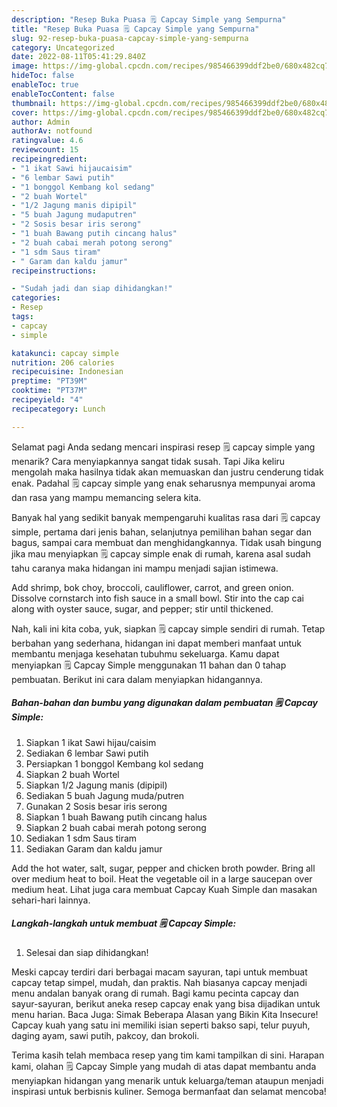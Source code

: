 ```yaml
---
description: "Resep Buka Puasa 🗒 Capcay Simple yang Sempurna"
title: "Resep Buka Puasa 🗒 Capcay Simple yang Sempurna"
slug: 92-resep-buka-puasa-capcay-simple-yang-sempurna
category: Uncategorized
date: 2022-08-11T05:41:29.840Z
image: https://img-global.cpcdn.com/recipes/985466399ddf2be0/680x482cq70/capcay-simple-foto-resep-utama.jpg
hideToc: false
enableToc: true
enableTocContent: false
thumbnail: https://img-global.cpcdn.com/recipes/985466399ddf2be0/680x482cq70/capcay-simple-foto-resep-utama.jpg
cover: https://img-global.cpcdn.com/recipes/985466399ddf2be0/680x482cq70/capcay-simple-foto-resep-utama.jpg
author: Admin
authorAv: notfound
ratingvalue: 4.6
reviewcount: 15
recipeingredient:
- "1 ikat Sawi hijaucaisim"
- "6 lembar Sawi putih"
- "1 bonggol Kembang kol sedang"
- "2 buah Wortel"
- "1/2 Jagung manis dipipil"
- "5 buah Jagung mudaputren"
- "2 Sosis besar iris serong"
- "1 buah Bawang putih cincang halus"
- "2 buah cabai merah potong serong"
- "1 sdm Saus tiram"
- " Garam dan kaldu jamur"
recipeinstructions:

- "Sudah jadi dan siap dihidangkan!"
categories:
- Resep
tags:
- capcay
- simple

katakunci: capcay simple 
nutrition: 206 calories
recipecuisine: Indonesian
preptime: "PT39M"
cooktime: "PT37M"
recipeyield: "4"
recipecategory: Lunch

---
```



Selamat pagi Anda sedang mencari inspirasi resep 🗒 capcay simple yang menarik? Cara menyiapkannya sangat tidak susah. Tapi Jika keliru mengolah maka hasilnya tidak akan memuaskan dan justru cenderung tidak enak. Padahal 🗒 capcay simple yang enak seharusnya mempunyai aroma dan rasa yang mampu memancing selera kita.


Banyak hal yang sedikit banyak mempengaruhi kualitas rasa dari 🗒 capcay simple, pertama dari jenis bahan, selanjutnya pemilihan bahan segar dan bagus, sampai cara membuat dan menghidangkannya. Tidak usah bingung jika mau menyiapkan 🗒 capcay simple enak di rumah, karena asal sudah tahu caranya maka hidangan ini mampu menjadi sajian istimewa.

Add shrimp, bok choy, broccoli, cauliflower, carrot, and green onion. Dissolve cornstarch into fish sauce in a small bowl. Stir into the cap cai along with oyster sauce, sugar, and pepper; stir until thickened.


Nah, kali ini kita coba, yuk, siapkan 🗒 capcay simple sendiri di rumah. Tetap berbahan yang sederhana, hidangan ini dapat memberi manfaat untuk membantu menjaga kesehatan tubuhmu sekeluarga. Kamu dapat menyiapkan 🗒 Capcay Simple menggunakan 11 bahan dan 0 tahap pembuatan. Berikut ini cara dalam menyiapkan hidangannya.

<!--inarticleads1-->

##### Bahan-bahan dan bumbu yang digunakan dalam pembuatan 🗒 Capcay Simple:

1. Siapkan 1 ikat Sawi hijau/caisim
1. Sediakan 6 lembar Sawi putih
1. Persiapkan 1 bonggol Kembang kol sedang
1. Siapkan 2 buah Wortel
1. Siapkan 1/2 Jagung manis (dipipil)
1. Sediakan 5 buah Jagung muda/putren
1. Gunakan 2 Sosis besar iris serong
1. Siapkan 1 buah Bawang putih cincang halus
1. Siapkan 2 buah cabai merah potong serong
1. Sediakan 1 sdm Saus tiram
1. Sediakan  Garam dan kaldu jamur


Add the hot water, salt, sugar, pepper and chicken broth powder. Bring all over medium heat to boil. Heat the vegetable oil in a large saucepan over medium heat. Lihat juga cara membuat Capcay Kuah Simple dan masakan sehari-hari lainnya. 

<!--inarticleads2-->

##### Langkah-langkah untuk membuat 🗒 Capcay Simple:


1. Selesai dan siap dihidangkan!

Meski capcay terdiri dari berbagai macam sayuran, tapi untuk membuat capcay tetap simpel, mudah, dan praktis. Nah biasanya capcay menjadi menu andalan banyak orang di rumah. Bagi kamu pecinta capcay dan sayur-sayuran, berikut aneka resep capcay enak yang bisa dijadikan untuk menu harian. Baca Juga: Simak Beberapa Alasan yang Bikin Kita Insecure! Capcay kuah yang satu ini memiliki isian seperti bakso sapi, telur puyuh, daging ayam, sawi putih, pakcoy, dan brokoli. 

Terima kasih telah membaca resep yang tim kami tampilkan di sini. Harapan kami, olahan 🗒 Capcay Simple yang mudah di atas dapat membantu anda menyiapkan hidangan yang menarik untuk keluarga/teman ataupun menjadi inspirasi untuk berbisnis kuliner. Semoga bermanfaat dan selamat mencoba!
